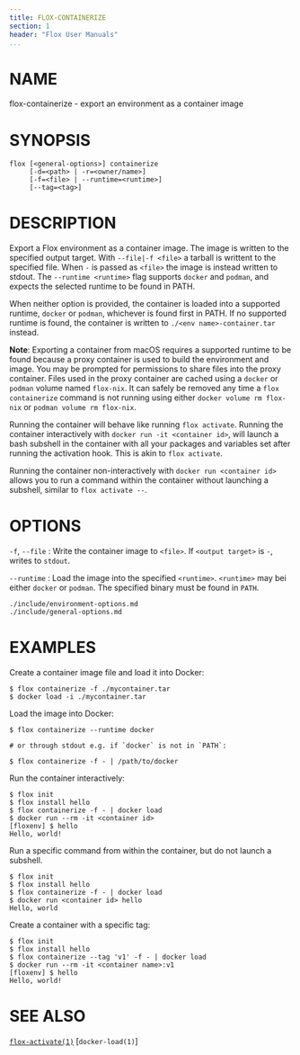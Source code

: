 ```yaml
---
title: FLOX-CONTAINERIZE
section: 1
header: "Flox User Manuals"
...
```


# NAME

flox-containerize - export an environment as a container image

# SYNOPSIS

```
flox [<general-options>] containerize
     [-d=<path> | -r=<owner/name>]
     [-f=<file> | --runtime=<runtime>]
     [--tag=<tag>]
```

# DESCRIPTION

Export a Flox environment as a container image.
The image is written to the specified output target.
With `--file|-f <file>` a tarball is writtent to the specified file.
When `-` is passed as `<file>` the image is instead written to stdout.
The `--runtime <runtime>` flag supports `docker` and `podman`,
and expects the selected runtime to be found in PATH.

When neither option is provided,
the container is loaded into a supported runtime,
`docker` or `podman`, whichever is found first in PATH.
If no supported runtime is found,
the container is written to `./<env name>-container.tar` instead.

**Note**: Exporting a container from macOS requires a supported runtime to be
found because a proxy container is used to build the environment and image. You
may be prompted for permissions to share files into the proxy container.
Files used in the proxy container are cached using a `docker` or `podman`
volume named `flox-nix`.
It can safely be removed any time a `flox containerize` command is not running
using either `docker volume rm flox-nix` or `podman volume rm flox-nix`.

Running the container will behave like running `flox activate`.
Running the container interactively with `docker run -it <container id>`,
will launch a bash subshell in the container
with all your packages and variables set after running the activation hook.
This is akin to `flox activate`.

Running the container non-interactively with `docker run <container id>`
allows you to run a command within the container without launching a subshell,
similar to `flox activate --`.

# OPTIONS

`-f`, `--file`
:   Write the container image to `<file>`.
    If `<output target>` is `-`, writes to `stdout`.

`--runtime`
:   Load the image into the specified `<runtime>`.
    `<runtime>` may bei either `docker` or `podman`.
    The specified binary must be found in `PATH`.

```{.include}
./include/environment-options.md
./include/general-options.md
```

# EXAMPLES

Create a container image file and load it into Docker:

```
$ flox containerize -f ./mycontainer.tar
$ docker load -i ./mycontainer.tar
```

Load the image into Docker:

```
$ flox containerize --runtime docker

# or through stdout e.g. if `docker` is not in `PATH`:

$ flox containerize -f - | /path/to/docker
```

Run the container interactively:

```
$ flox init
$ flox install hello
$ flox containerize -f - | docker load
$ docker run --rm -it <container id>
[floxenv] $ hello
Hello, world!
```

Run a specific command from within the container,
but do not launch a subshell.

```
$ flox init
$ flox install hello
$ flox containerize -f - | docker load
$ docker run <container id> hello
Hello, world
```

Create a container with a specific tag:

```
$ flox init
$ flox install hello
$ flox containerize --tag 'v1' -f - | docker load
$ docker run --rm -it <container name>:v1
[floxenv] $ hello
Hello, world!
```

# SEE ALSO

[`flox-activate(1)`](./flox-activate.md)
[`docker-load(1)`]
